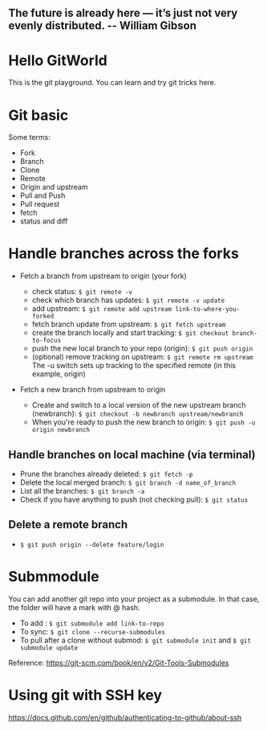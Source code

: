 ## The future is already here — it’s just not very evenly distributed. -- William Gibson  

# Hello GitWorld
This is the git playground. You can learn and try git tricks here. 

# Git basic
Some terms:
* Fork
* Branch
* Clone
* Remote
* Origin and upstream
* Pull and Push
* Pull request
* fetch
* status and diff

# Handle branches across the forks
* Fetch a branch from upstream to origin (your fork)
    * check status: `$ git remote -v`  
    * check which branch has updates: `$ git remote -v update`  
    * add upstream: `$ git remote add upstream link-to-where-you-forked`  
    * fetch branch update from upstream: `$ git fetch upstream`  
    * create the branch locally and start tracking: `$ git checkout branch-to-focus`  
    * push the new local branch to your repo (origin): `$ git push origin`  
    * (optional) remove tracking on upstream: `$ git remote rm upstream` 
The -u switch sets up tracking to the specified remote (in this example, origin)

* Fetch a new branch from upstream to origin
    * Create and switch to a local version of the new upstream branch (newbranch):
        `$ git checkout -b newbranch upstream/newbranch`
    * When you're ready to push the new branch to origin:
        `$ git push -u origin newbranch`

## Handle branches on local machine (via terminal)
* Prune the branches already deleted: `$ git fetch -p`  
* Delete the local merged branch: `$ git branch -d name_of_branch`  
* List all the branches: `$ git branch -a`  
* Check if you have anything to push (not checking pull): `$ git status`  

## Delete a remote branch  
* `$ git push origin --delete feature/login`  


# Submmodule  
You can add another git repo into your project as a submodule. In that case, the folder will have a mark with @ hash. 
* To add : `$ git submodule add link-to-repo`  
* To sync: `$ git clone --recurse-submodules`  
* To pull after a clone without submod: `$ git submodule init`  and `$ git submodule update`

Reference: https://git-scm.com/book/en/v2/Git-Tools-Submodules


# Using git with SSH key  
https://docs.github.com/en/github/authenticating-to-github/about-ssh

